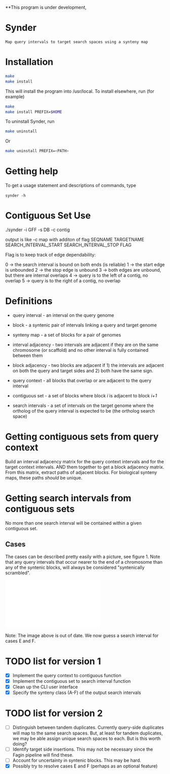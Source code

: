 **This program is under development, 

# Synder

    Map query intervals to target search spaces using a synteny map

# Installation

``` bash
make
make install
```

This will install the program into /usr/local. To install elsewhere, run (for
example)

``` bash
make
make install PREFIX=$HOME
```

To uninstall Synder, run

``` bash
make uninstall
```

Or

``` bash
make uninstall PREFIX=<PATH>
```

# Getting help

To get a usage statement and descriptions of commands, type

`synder -h`

# Contiguous Set Use

./synder -i GFF -s DB -c contig

output is like -c map with additon of flag
SEQNAME TARGETNAME SEARCH_INTERVAL_START SEARCH_INTERVAL_STOP FLAG

Flag is to keep track of edge dependability:

 0 -> the search interval is bound on both ends (is reliable)
 1 -> the start edge is unbounded
 2 -> the stop edge is unbound
 3 -> both edges are unbound, but there are internal overlaps
 4 -> query is to the left of a contig, no overlap
 5 -> query is to the right of a contig, no overlap

# Definitions

 * query interval - an interval on the query genome

 * block - a syntenic pair of intervals linking a query and target genome

 * synteny map - a set of blocks for a pair of genomes

 * interval adjacency - two intervals are adjacent if they are on the same
   chromosome (or scaffold) and no other interval is fully contained between
   them

 * block adjacency - two blocks are adjacent if 1) the intervals are adjacent on
   both the query and target sides and 2) both have the same sign.

 * query context - all blocks that overlap or are adjacent to the query interval

 * contiguous set - a set of blocks where block *i* is adjacent to block *i+1*

 * search intervals - a set of intervals on the target genome where the
   ortholog of the query interval is expected to be (the ortholog search space)

# Getting contiguous sets from query context

Build an interval adjacency matrix for the query context intervals and for the
target context intervals. AND them together to get a block adjacency matrix.
From this matrix, extract paths of adjacent blocks. For biological synteny
maps, these paths *should* be unique.

# Getting search intervals from contiguous sets

No more than one search interval will be contained within a given contiguous set. 

## Cases

The cases can be described pretty easily with a picture, see figure 1. Note
that any query intervals that occur nearer to the end of a chromosome than any
of the syntenic blocks, will always be considered "syntenically scrambled".

 ![Contiguous set to search interval. Cases E and F are considered syntenically scrambled so no search interval is obtained.](figures/contiguous-set-to-search-interval.pdf)

Note: The image above is out of date. We now guess a search interval for cases
E and F.

# TODO list for version 1

 - [x] Implement the query context to contiguous function
 - [x] Implement the contiguous set to search interval function
 - [x] Clean up the CLI user interface
 - [x] Specify the synteny class (A-F) of the output search intervals 

# TODO list for version 2

 - [ ] Distinguish between tandem duplicates. Currently query-side duplicates
   will map to the same search spaces. But, at least for tandem duplicates, we
   may be able assign unique search spaces to each. But is this worth doing?
 - [ ] Identify target side insertions. This may not be necessary since the
   Fagin pipeline will find these.
 - [ ] Account for uncertainty in syntenic blocks. This may be hard.
 - [x] Possibly try to resolve cases E and F (perhaps as an optional feature)

